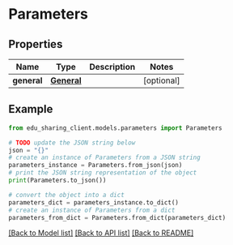 # Parameters


## Properties

Name | Type | Description | Notes
------------ | ------------- | ------------- | -------------
**general** | [**General**](General.md) |  | [optional] 

## Example

```python
from edu_sharing_client.models.parameters import Parameters

# TODO update the JSON string below
json = "{}"
# create an instance of Parameters from a JSON string
parameters_instance = Parameters.from_json(json)
# print the JSON string representation of the object
print(Parameters.to_json())

# convert the object into a dict
parameters_dict = parameters_instance.to_dict()
# create an instance of Parameters from a dict
parameters_from_dict = Parameters.from_dict(parameters_dict)
```
[[Back to Model list]](../README.md#documentation-for-models) [[Back to API list]](../README.md#documentation-for-api-endpoints) [[Back to README]](../README.md)


